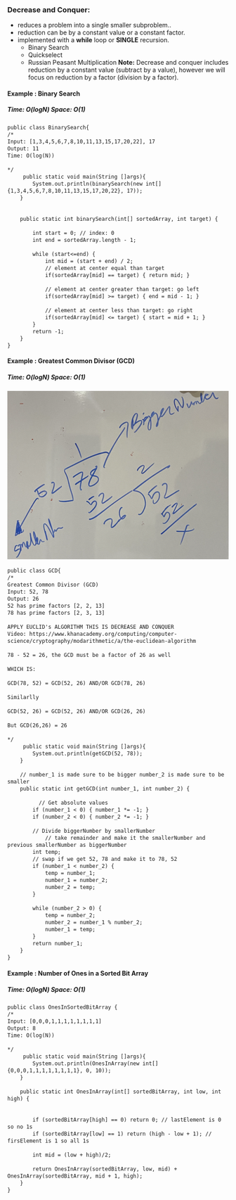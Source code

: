 
### Decrease and Conquer:
* reduces a problem into a single smaller subproblem..
* reduction can be by a constant value or a constant factor.
* implemented with a **while** loop or **SINGLE** recursion.
  * Binary Search
  * Quickselect
  * Russian Peasant Multiplication
**Note:** Decrease and conquer includes reduction by a constant value (subtract by a value), however we will focus on reduction by a factor (division by a factor).
#### Example : Binary Search
#####  Time: O(logN) Space: O(1)
```
public class BinarySearch{
/*
Input: [1,3,4,5,6,7,8,10,11,13,15,17,20,22], 17
Output: 11
Time: O(log(N)) 

*/
     public static void main(String []args){
        System.out.println(binarySearch(new int[]{1,3,4,5,6,7,8,10,11,13,15,17,20,22}, 17));
    }
    
    
    public static int binarySearch(int[] sortedArray, int target) {
        
        int start = 0; // index: 0
        int end = sortedArray.length - 1;
        
        while (start<=end) {
            int mid = (start + end) / 2;
            // element at center equal than target
            if(sortedArray[mid] == target) { return mid; }
            
            // element at center greater than target: go left
            if(sortedArray[mid] >= target) { end = mid - 1; }
            
            // element at center less than target: go right
            if(sortedArray[mid] <= target) { start = mid + 1; }
        }
        return -1;
    }
}

```

#### Example : Greatest Common Divisor (GCD)
#####  Time: O(logN) Space: O(1)
![GCD Whiteboard](gcd-learn.png)
```
public class GCD{
/*
Greatest Common Divisor (GCD)
Input: 52, 78
Output: 26
52 has prime factors [2, 2, 13]
78 has prime factors [2, 3, 13]

APPLY EUCLID's ALGORITHM THIS IS DECREASE AND CONQUER
Video: https://www.khanacademy.org/computing/computer-science/cryptography/modarithmetic/a/the-euclidean-algorithm

78 - 52 = 26, the GCD must be a factor of 26 as well

WHICH IS: 

GCD(78, 52) = GCD(52, 26) AND/OR GCD(78, 26)

Similarlly

GCD(52, 26) = GCD(52, 26) AND/OR GCD(26, 26)

But GCD(26,26) = 26

*/
     public static void main(String []args){
        System.out.println(getGCD(52, 78));
    }
    
    // number_1 is made sure to be bigger number_2 is made sure to be smaller
    public static int getGCD(int number_1, int number_2) {
        
          // Get absolute values
        if (number_1 < 0) { number_1 *= -1; }
        if (number_2 < 0) { number_2 *= -1; }
        
        // Divide biggerNumber by smallerNumber
            // take remainder and make it the smallerNumber and previous smallerNumber as biggerNumber
        int temp;
        // swap if we get 52, 78 and make it to 78, 52
        if (number_1 < number_2) {
            temp = number_1;
            number_1 = number_2;
            number_2 = temp;
        }
        
        while (number_2 > 0) {
            temp = number_2;
            number_2 = number_1 % number_2;
            number_1 = temp;
        }
        return number_1;
    }
}

```
#### Example : Number of Ones in a Sorted Bit Array
#####  Time: O(logN) Space: O(1)

```
public class OnesInSortedBitArray {
/*
Input: [0,0,0,1,1,1,1,1,1,1,1]
Output: 8
Time: O(log(N))

*/
     public static void main(String []args){
        System.out.println(OnesInArray(new int[]{0,0,0,1,1,1,1,1,1,1,1}, 0, 10));
    }
    
    public static int OnesInArray(int[] sortedBitArray, int low, int high) {
        
        
        if (sortedBitArray[high] == 0) return 0; // lastElement is 0 so no 1s
        if (sortedBitArray[low] == 1) return (high - low + 1); // firsElement is 1 so all 1s
        
        int mid = (low + high)/2;
        
        return OnesInArray(sortedBitArray, low, mid) + OnesInArray(sortedBitArray, mid + 1, high);
    }
}

```